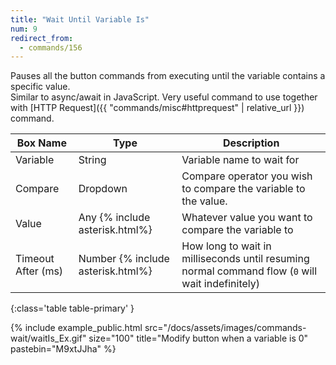 ```yaml
---
title: "Wait Until Variable Is"
num: 9
redirect_from:
  - commands/156
---
```


Pauses all the button commands from executing until the variable contains a specific value.\
Similar to async/await in JavaScript. Very useful command to use together with [HTTP Request]({{ "commands/misc#httprequest" | relative_url }}) command.

| Box Name | Type | Description |
|-------|--------|--------|
| Variable | String | Variable name to wait for |
| Compare | Dropdown | Compare operator you wish to compare the variable to the value.|
| Value | Any {% include asterisk.html%} | Whatever value you want to compare the variable to
|Timeout After (ms)|Number {% include asterisk.html%}|How long to wait in milliseconds until resuming normal command flow (`0` will wait indefinitely)
{:class='table table-primary' }

{% include example_public.html src="/docs/assets/images/commands-wait/waitIs_Ex.gif" size="100" title="Modify button when a variable is 0" pastebin="M9xtJJha" %}




